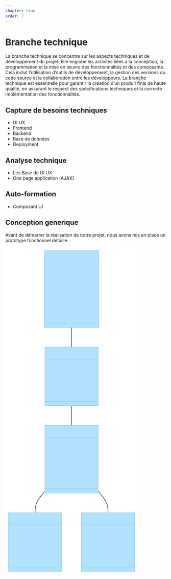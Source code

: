 ```yaml
---
chapter: true
order: 7
---
```


# Branche technique

La branche technique se concentre sur les aspects techniques et de développement du projet. Elle englobe les activités liées à la conception, la programmation et la mise en œuvre des fonctionnalités et des composants. Cela inclut l’utilisation d’outils de développement, la gestion des versions du code source et la collaboration entre les développeurs. La branche technique est essentielle pour garantir la création d’un produit final de haute qualité, en assurant le respect des spécifications techniques et la correcte implémentation des fonctionnalités.

## Capture de besoins techniques

- UI UX
- Frontend
- Backend
- Base de données
- Deployment

## Analyse technique

- Les Base de UI UX
- One page application (AJAX)

## Auto-formation

- Composant UI

## Conception generique

Avant de démarrer la réalisation de notre projet, nous avons mis en place un prototype fonctionnel détaillé

![Conception generique](../assets/img/Conception_generique.svg)
